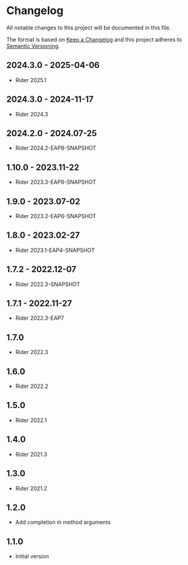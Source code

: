 # Changelog
All notable changes to this project will be documented in this file.

The format is based on [Keep a Changelog](http://keepachangelog.com/en/1.0.0/)
and this project adheres to [Semantic Versioning](http://semver.org/spec/v2.0.0.html).

## 2024.3.0 - 2025-04-06
- Rider 2025.1

## 2024.3.0 - 2024-11-17
- Rider 2024.3

## 2024.2.0 - 2024.07-25
- Rider 2024.2-EAP8-SNAPSHOT

## 1.10.0 - 2023.11-22
- Rider 2023.3-EAP8-SNAPSHOT

## 1.9.0 - 2023.07-02
- Rider 2023.2-EAP6-SNAPSHOT

## 1.8.0 - 2023.02-27
- Rider 2023.1-EAP4-SNAPSHOT

## 1.7.2 - 2022.12-07
- Rider 2022.3-SNAPSHOT

## 1.7.1 - 2022.11-27
- Rider 2022.3-EAP7

## 1.7.0
- Rider 2022.3

## 1.6.0
- Rider 2022.2

## 1.5.0
- Rider 2022.1

## 1.4.0
- Rider 2021.3

## 1.3.0
- Rider 2021.2

## 1.2.0
- Add completion in method arguments

## 1.1.0
- Initial version
